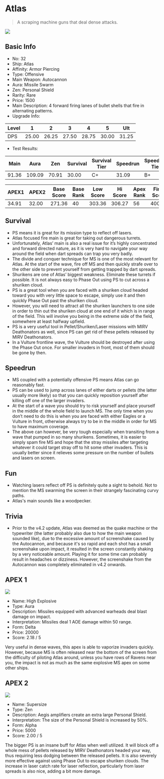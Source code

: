 # Atlas

> A scraping machine guns that deal dense attacks.

<img src="/ships/ship_32.png" style={{zoom:1}}/>

## Basic Info

- No: 32
- Ship: Atlas
- Affinity: Armor Piercing
- Type: Offensive
- Main Weapon: Autocannon
- Aura: Missile Swarm
- Zen: Personal Shield
- Rarity: Rare
- Price: 1500
- Main Description: 4 forward firing lanes of bullet shells that fire in alternating patterns.
- Upgrade Info: 

| Level | 1 | 2 | 3 | 4 | 5 | Ult |
|--|--|--|--|--|--|--|
| DPS | 25.00 | 26.25 | 27.50 | 28.75 | 30.00 | 31.25 |

- Test Results: 

| Main | Aura | Zen | Survival | Survival Tier | Speedrun | Speedrun Tier | Fun | Fun Tier |
|--|--|--|--|--|--|--|--|--|
| 91.36 | 109.09 | 70.91 | 30.00 | C+ | 31.09 | B+ | 32.73 | B |

| APEX1 | APEX2 | Base Score | Base Rank | Low Score | Hi Score | Apex Rank | Final Score | FinalRank |
|--|--|--|--|--|--|--|--|--|
| 34.91 | 32.00 | 271.36 | 40 | 303.36 | 306.27 | 56 | 400.09 | 56 |

## Survival

- PS means it is great for its mission type to reflect off lasers.
- Atlas focused fire main is great for taking out dangerous turrets.
- Unfortunately, Atlas’ main is also a real issue for it’s highly concentrated and forward directed nature, as it is very hard to navigate your way around the field when dart spreads can trap you very badly.
- The divide and conquer technique for MS is one of the most relevant for Atlas. At the start of the wave, fire off MS and then quickly strafe over to the other side to prevent yourself from getting trapped by dart spreads.
- Shurikens are one of Atlas’ biggest weakness. Eliminate these turrets if possible. It is not always easy to Phase Out using PS to cut across a shuriken cloud.
- PS is a great tool when you are faced with a shuriken cloud headed toward you with very little space to escape, simply use it and then quickly Phase Out past the shuriken cloud.
- However, you will need to attract all the shuriken launchers to one side in order to thin out the shuriken cloud at one end of it which is in range of the field. This will involve you being in the extreme side of the field, somewhere at least halfway upfield.
- PS is a very useful tool in Pellet/Shuriken/Laser missions with MIRV Deathonators as well, since PS can get rid of these pellets released by MIRV Deathonators.
- In a Vulture frontline wave, the Vulture should be destroyed after using the Phase Out once. For smaller invaders in front, most of them should be gone by then.

## Speedrun

- MS coupled with a potentially offensive PS means Atlas can go reasonably fast.
- PS can be used to jump across lanes of either darts or pellets (the latter usually more likely) so that you can quickly reposition yourself after killing off one of the larger invaders.
- At the start of a wave you should try to risk yourself and place yourself in the middle of the whole field to launch MS. The only time when you don’t need to do this is when you are faced with either Eagles or a Vulture in front, otherwise always try to be in the middle in order for MS to have maximum coverage.
- The above can however, be very tough especially when transiting from a wave that pumped in so many shurikens. Sometimes, it is easier to simply spam fire MS and hope that the stray missiles after targeting whatever it could target stray off to hit some other invaders. This is usually better since it relieves some pressure on the number of bullets and lasers on screen.

## Fun

- Watching lasers reflect off PS is definitely quite a sight to behold. Not to mention the MS swarming the screen in their strangely fascinating curvy paths.
- Atlas's main sounds like a woodpecker.

## Trivia

- Prior to the v4.2 update, Atlas was deemed as the quake machine or the typewriter (the latter probably also due to how the main weapon sounded like), due to the excessive amount of screenshake caused by the Autocannon, and because it's so rapid and each shot has a small screenshake upon impact, it resulted in the screen constantly shaking by a very noticeable amount. Playing it for some time can probably result in headaches or dizziness. However, the screenshake from the Autocannon was completely eliminated in v4.2 onwards.

## APEX 1

<img src="/ships/ship_32_apex_1.png" style={{zoom:1}}/>

- Name: High Explosive
- Type: Aura
- Description: Missiles equipped with advanced warheads deal blast damage on impact.
- Interpretation: Missiles deal 1 AOE damage within 50 range.
- Form: Delta
- Price: 20000
- Score: 2.18 / 5

Very useful in dense waves, this apex is able to vaporize invaders quickly. However, because MS is often released near the bottom of the screen from the difficulty of piloting Atlas around, unless you have rows of Ravens near you, the impact is not as much as the same explosive MS apex on some other ships.

## APEX 2

<img src="/ships/ship_32_apex_2.png" style={{zoom:1}}/>

- Name: Supersize
- Type: Zen
- Description: Aegis amplifiers create an extra large Personal Shield.
- Interpretation: The size of the Personal Shield is increased by 50%.
- Form: Alpha
- Price: 5000
- Score: 2.00 / 5

The bigger PS is an insane buff for Atlas when well utilized. It will block off a whole mess of pellets released by MIRV Deathonators headed your way, thus requiring less dodging between the released pellets. It is also severely more effective against using Phase Out to escape shuriken clouds. The increase in laser catch rate for laser reflection, particularly from laser spreads is also nice, adding a bit more damage.
